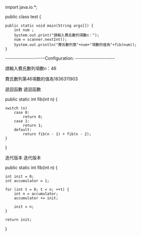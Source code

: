 import java.io.*;

public class test {

    public static void main(String args[]) {
     	int num ;
     	System.out.print("請輸入費氏數列項數n：");
     	num = scanner.nextInt();
     	System.out.println("費氏數列第"+num+"項數的值為"+fib(num));
    }
    
    
--------------------Configuration: --------------------

請輸入費氏數列項數n：46

費氏數列第46項數的值為1836311903



遞迴函數 遞迴函數

public static int fib(int n) {

    switch (n) 
        case 0:
            return 0;
        case 1:
            return 1;
        default:
            return fib(n - 1) + fib(n - 2);
    }
}


迭代版本 迭代版本

public static int fib(int n) {

    int init = 0;
    int accumulator = 1;
 
    for (int t = 0; t < n; ++t) {
        int n = accumulator;
        accumulator += init;
 
        init = n;
    }
 
    return init;
}

